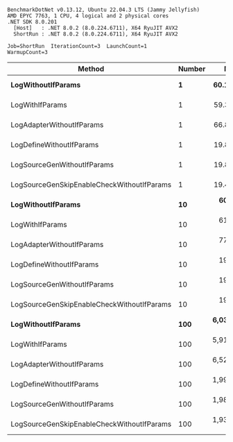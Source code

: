 ```

BenchmarkDotNet v0.13.12, Ubuntu 22.04.3 LTS (Jammy Jellyfish)
AMD EPYC 7763, 1 CPU, 4 logical and 2 physical cores
.NET SDK 8.0.201
  [Host]   : .NET 8.0.2 (8.0.224.6711), X64 RyuJIT AVX2
  ShortRun : .NET 8.0.2 (8.0.224.6711), X64 RyuJIT AVX2

Job=ShortRun  IterationCount=3  LaunchCount=1  
WarmupCount=3  

```
| Method                                     | Number | Mean        | Error      | StdDev    | Min         | Max         | Gen0   | Allocated |
|------------------------------------------- |------- |------------:|-----------:|----------:|------------:|------------:|-------:|----------:|
| **LogWithoutIfParams**                         | **1**      |    **60.10 ns** |   **1.068 ns** |  **0.059 ns** |    **60.03 ns** |    **60.14 ns** | **0.0010** |      **88 B** |
| LogWithIfParams                            | 1      |    59.38 ns |   4.105 ns |  0.225 ns |    59.24 ns |    59.64 ns | 0.0010 |      88 B |
| LogAdapterWithoutIfParams                  | 1      |    66.81 ns |   3.387 ns |  0.186 ns |    66.68 ns |    67.02 ns | 0.0010 |      88 B |
| LogDefineWithoutIfParams                   | 1      |    19.86 ns |   2.828 ns |  0.155 ns |    19.77 ns |    20.04 ns |      - |         - |
| LogSourceGenWithoutIfParams                | 1      |    19.85 ns |   1.252 ns |  0.069 ns |    19.81 ns |    19.93 ns |      - |         - |
| LogSourceGenSkipEnableCheckWithoutIfParams | 1      |    19.48 ns |   0.598 ns |  0.033 ns |    19.46 ns |    19.52 ns |      - |         - |
| **LogWithoutIfParams**                         | **10**     |   **609.37 ns** |  **11.074 ns** |  **0.607 ns** |   **608.68 ns** |   **609.79 ns** | **0.0105** |     **880 B** |
| LogWithIfParams                            | 10     |   610.25 ns | 171.390 ns |  9.394 ns |   603.63 ns |   621.00 ns | 0.0105 |     880 B |
| LogAdapterWithoutIfParams                  | 10     |   771.91 ns |  30.007 ns |  1.645 ns |   770.11 ns |   773.33 ns | 0.0105 |     880 B |
| LogDefineWithoutIfParams                   | 10     |   198.10 ns |   9.230 ns |  0.506 ns |   197.80 ns |   198.69 ns |      - |         - |
| LogSourceGenWithoutIfParams                | 10     |   197.16 ns |   2.807 ns |  0.154 ns |   197.04 ns |   197.33 ns |      - |         - |
| LogSourceGenSkipEnableCheckWithoutIfParams | 10     |   193.29 ns |   5.736 ns |  0.314 ns |   192.98 ns |   193.61 ns |      - |         - |
| **LogWithoutIfParams**                         | **100**    | **6,036.11 ns** |  **60.912 ns** |  **3.339 ns** | **6,033.23 ns** | **6,039.77 ns** | **0.0992** |    **8800 B** |
| LogWithIfParams                            | 100    | 5,913.33 ns | 156.042 ns |  8.553 ns | 5,905.16 ns | 5,922.22 ns | 0.0992 |    8800 B |
| LogAdapterWithoutIfParams                  | 100    | 6,524.27 ns | 378.044 ns | 20.722 ns | 6,511.44 ns | 6,548.17 ns | 0.0992 |    8800 B |
| LogDefineWithoutIfParams                   | 100    | 1,991.89 ns | 209.368 ns | 11.476 ns | 1,984.73 ns | 2,005.13 ns |      - |         - |
| LogSourceGenWithoutIfParams                | 100    | 1,987.20 ns |  47.666 ns |  2.613 ns | 1,984.19 ns | 1,988.82 ns |      - |         - |
| LogSourceGenSkipEnableCheckWithoutIfParams | 100    | 1,931.92 ns | 169.301 ns |  9.280 ns | 1,926.13 ns | 1,942.62 ns |      - |         - |
